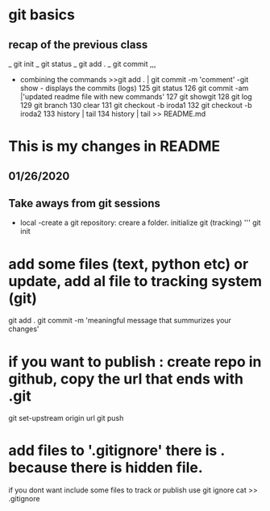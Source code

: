 # git basics

## recap of the previous class
_ git init
_ git status
_ git add .
_ git commit
,,,
- combining the commands  >>git add . | git commit -m 'comment'
-git show - displays the commits (logs)
  125  git status
  126  git commit -am |'updated readme file with new commands'
  127  git showgit
  128  git log
  129  git branch
  130  clear
  131  git checkout -b iroda1
  132  git checkout -b iroda2
  133  history | tail 
  134  history | tail >> README.md
# This is my changes in README
## 01/26/2020
## Take aways from git sessions
* local
-create a git repository: creare a folder. initialize git (tracking)
''' git init
# add some files (text, python etc) or update, add al file to tracking system (git)
git add .
git commit -m  'meaningful message that summurizes your changes'
# if you want to publish : create repo in github, copy the url that ends with .git  
git set-upstream origin url
git push
# add files to '.gitignore' there is . because there is hidden file.
if you dont want include some files to track or publish  use
git ignore
cat >> .gitignore


